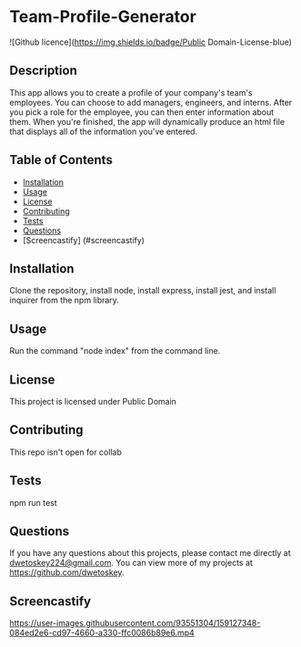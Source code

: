 # Team-Profile-Generator
  ![Github licence](https://img.shields.io/badge/Public Domain-License-blue)
  
  ## Description 
  This app allows you to create a profile of your company's team's employees. You can choose to add managers, engineers, and interns. After you pick a role for the employee, you can then enter information about them. When you're finished, the app will dynamically produce an html file that displays all of the information you've entered.
  ## Table of Contents
  * [Installation](#installation)
  * [Usage](#usage)
  * [License](#license)
  * [Contributing](#contributing)
  * [Tests](#tests)
  * [Questions](#questions)
  * [Screencastify] (#screencastify)
  
  ## Installation 
  Clone the repository, install node,  install express, install jest, and install inquirer from the npm library.
  ## Usage 
  Run the command "node index" from the command line.
  ## License 
  This project is licensed under Public Domain
  ## Contributing 
  This repo isn't open for collab
  ## Tests
  npm run test
  ## Questions
  If you have any questions about this projects, please contact me directly at dwetoskey224@gmail.com. You can view more of my projects at https://github.com/dwetoskey.
  ## Screencastify
  

https://user-images.githubusercontent.com/93551304/159127348-084ed2e6-cd97-4660-a330-ffc0086b89e6.mp4

